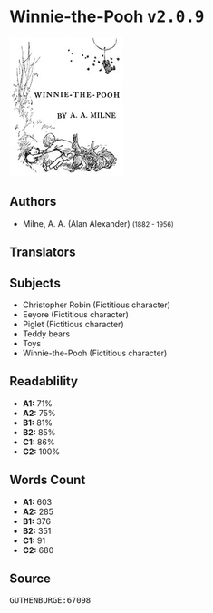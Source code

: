 # Winnie-the-Pooh <kbd>v2.0.9</kbd>

![](./cover.medium.jpg "")

## Authors


 - Milne, A. A. (Alan Alexander) <small>(1882 - 1956)</small>

## Translators



## Subjects


 - Christopher Robin (Fictitious character)
 - Eeyore (Fictitious character)
 - Piglet (Fictitious character)
 - Teddy bears
 - Toys
 - Winnie-the-Pooh (Fictitious character)

## Readablility


 - **A1:** 71%
 - **A2:** 75%
 - **B1:** 81%
 - **B2:** 85%
 - **C1:** 86%
 - **C2:** 100%

## Words Count


 - **A1:** 603
 - **A2:** 285
 - **B1:** 376
 - **B2:** 351
 - **C1:** 91
 - **C2:** 680

## Source


<kbd>GUTHENBURGE:67098</kbd>
